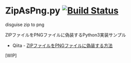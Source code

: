 # ZipAsPng.py [![Build Status](https://travis-ci.org/yoshi389111/zip-as-png-py.svg?branch=master)](https://travis-ci.org/yoshi389111/ZipAsPng.py)

disguise zip to png

ZIPファイルをPNGファイルに偽装するPython3実装サンプル

* Qiita - [ZIPファイルをPNGファイルに偽装する方法](https://qiita.com/yoshi389111/items/0c0d2e32bef1141ccd02)

[WIP]
